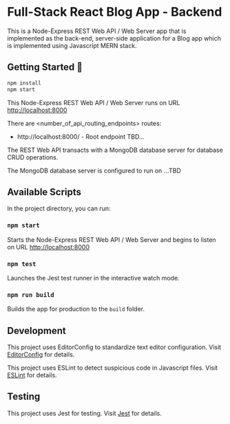 # Full-Stack React Blog App - Backend

This is a Node-Express REST Web API / Web Server app that is implemented as the back-end, server-side application for a Blog app which is implemented using Javascript MERN stack.

## Getting Started :rocket:

```bash
npm install
npm start
```

This Node-Express REST Web API / Web Server runs on URL [http://localhost:8000](http://localhost:8000)

There are <number_of_api_routing_endpoints> routes:

- http://localhost:8000/ - Root endpoint
  TBD...

The REST Web API transacts with a MongoDB database server for database CRUD operations.

The MongoDB database server is configured to run on ...TBD

## Available Scripts

In the project directory, you can run:

### `npm start`

Starts the Node-Express REST Web API / Web Server and begins to listen on URL [http://localhost:8000](http://localhost:8000)

### `npm test`

Launches the Jest test runner in the interactive watch mode.

### `npm run build`

Builds the app for production to the `build` folder.

## Development

This project uses EditorConfig to standardize text editor configuration. Visit [EditorConfig](https://editorconfig.org) for details.

This project uses ESLint to detect suspicious code in Javascript files. Visit [ESLint](https://eslint.org) for details.

## Testing

This project uses Jest for testing. Visit [Jest](https://jestjs.io) for details.


